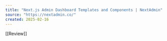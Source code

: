 ```yaml
---
title: "Next.js Admin Dashboard Templates and Components | NextAdmin"
source: "https://nextadmin.co/"
created: 2025-02-16
---
```

[[Review]]